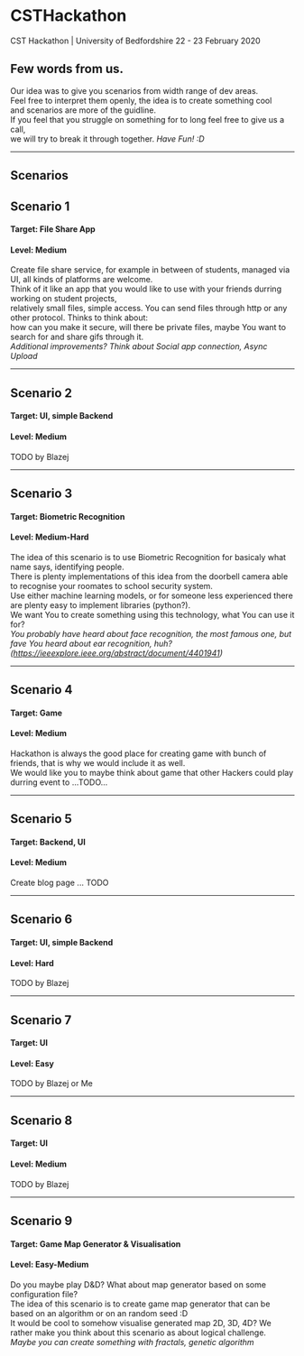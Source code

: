# CSTHackathon
CST Hackathon | University of Bedfordshire
22 - 23 February 2020

## Few words from us.
Our idea was to give you scenarios from width range of dev areas.\
Feel free to interpret them openly, the idea is to create something cool\
and scenarios are more of the guidline.\
If you feel that you struggle on something for to long feel free to give us a call,\
we will try to break it through together.
*Have Fun! :D*

---
## Scenarios

## Scenario 1
#### Target: File Share App
#### Level: Medium
Create file share service, for example in between of students, managed via UI, all kinds of platforms are welcome.\
Think of it like an app that you would like to use with your friends durring working on student projects,\
relatively small files, simple access. You can send files through http or any other protocol. Thinks to think about:\
how can you make it secure, will there be private files, maybe You want to search for and share gifs through it.\
_Additional improvements? Think about  Social app connection, Async Upload_

---
## Scenario 2
#### Target: UI, simple Backend
#### Level: Medium
TODO by Blazej

---
## Scenario 3
#### Target: Biometric Recognition
#### Level: Medium-Hard
The idea of this scenario is to use Biometric Recognition for basicaly what name says, identifying people.\
There is plenty implementations of this idea from the doorbell camera able to recognise your roomates to school security system.\
Use either machine learning models, or for someone less experienced there are plenty easy to implement libraries (python?).\
We want You to create something using this technology, what You can use it for?\
_You probably have heard about face recognition, the most famous one, but fave You heard about ear recognition, huh? \
(https://ieeexplore.ieee.org/abstract/document/4401941)_

---
## Scenario 4
#### Target: Game
#### Level: Medium
Hackathon is always the good place for creating game with bunch of friends, that is why we would include it as well.\
We would like you to maybe think about game that other Hackers could play durring event to ...TODO...

---
## Scenario 5
#### Target: Backend, UI
#### Level: Medium
Create blog page ... TODO

---
## Scenario 6
#### Target: UI, simple Backend
#### Level: Hard
TODO by Blazej

---
## Scenario 7
#### Target: UI
#### Level: Easy
TODO by Blazej or Me

---
## Scenario 8
#### Target: UI
#### Level: Medium
TODO by Blazej

---
## Scenario 9
#### Target: Game Map Generator & Visualisation
#### Level: Easy-Medium
Do you maybe play D&D? What about map generator based on some configuration file?\
The idea of this scenario is to create game map generator that can be based on an algorithm or on an random seed :D\
It would be cool to somehow visualise generated map 2D, 3D, 4D? We rather make you think
about this scenario as about logical challenge.\
_Maybe you can create something with fractals, genetic algorithm_
